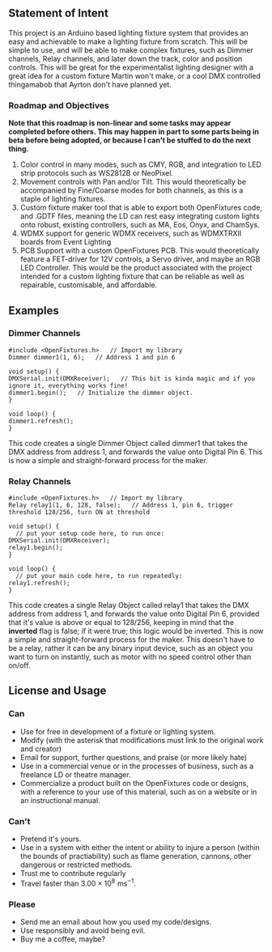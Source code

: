 ## Statement of Intent
This project is an Arduino based lighting fixture system that provides an easy and achievable to make a lighting fixture from scratch. This will be simple to use, and will be able to make complex fixtures, such as Dimmer channels, Relay channels, and later down the track, color and position controls. This will be great for the experimentalist lighting designer with a great idea for a custom fixture Martin won't make, or a cool DMX controlled thingamabob that Ayrton don't have planned yet.

### Roadmap and Objectives
**Note that this roadmap is non-linear and some tasks may appear completed before others. This may happen in part to some parts being in beta before being adopted, or because I can't be stuffed to do the next thing.**
1. Color control in many modes, such as CMY, RGB, and integration to LED strip protocols such as WS2812B or NeoPixel.
2. Movement controls with Pan and/or Tilt. This would theoretically be accompanied by Fine/Coarse modes for both channels, as this is a staple of lighting fixtures.
3. Custom fixture maker tool that is able to export both OpenFixtures code, and .GDTF files, meaning the LD can rest easy integrating custom lights onto robust, existing controllers, such as MA, Eos, Onyx, and ChamSys.
4. WDMX support for generic WDMX receivers, such as WDMXTRXII boards from Event Lighting
5. PCB Support with a custom OpenFixtures PCB. This would theoretically feature a FET-driver for 12V controls, a Servo driver, and maybe an RGB LED Controller. This would be the product associated with the project intended for a custom lighting fixture that can be reliable as well as repairable, customisable, and affordable.

## Examples
### Dimmer Channels
```
#include <OpenFixtures.h>   // Import my library
Dimmer dimmer1(1, 6);   // Address 1 and pin 6

void setup() {
DMXSerial.init(DMXReceiver);   // This bit is kinda magic and if you ignore it, everything works fine!
dimmer1.begin();   // Initialize the dimmer object.
}

void loop() {
dimmer1.refresh();
}
```

This code creates a single Dimmer Object called dimmer1 that takes the DMX address from address 1, and forwards the value onto Digital Pin 6. This is now a simple and straight-forward process for the maker.
### Relay Channels
```
#include <OpenFixtures.h>   // Import my library
Relay relay1(1, 6, 128, false);   // Address 1, pin 6, trigger threshold 128/256, turn ON at threshold

void setup() {
  // put your setup code here, to run once:
DMXSerial.init(DMXReceiver);
relay1.begin();
}

void loop() {
  // put your main code here, to run repeatedly:
relay1.refresh();
}

```

This code creates a single Relay Object called relay1 that takes the DMX address from address 1, and forwards the value onto Digital Pin 6, provided that it's value is above or equal to 128/256, keeping in mind that the **inverted** flag is false; if it were true; this logic would be inverted. This is now a simple and straight-forward process for the maker. This doesn't have to be a relay, rather it can be any binary input device, such as an object you want to turn on instantly, such as motor with no speed control other than on/off.

## License and Usage
### Can
- Use for free in development of a fixture or lighting system.
- Modify (with the asterisk that modifications must link to the original work and creator)
- Email for support, further questions, and praise (or more likely hate)
- Use in a commercial venue or in the processes of business, such as a freelance LD or theatre manager.
- Commercialize a product built on the OpenFixtures code or designs, with a reference to your use of this material, such as on a website or in an instructional manual.
### Can't
- Pretend it's yours.
- Use in a system with either the intent or ability to injure a person (within the bounds of practiability) such as flame generation, cannons, other dangerous or restricted methods.
- Trust me to contribute regularly
- Travel faster than $3.00 \times 10^{8} \,\, \text{ms}^{-1}$.
### Please
- Send me an email about how you used my code/designs.
- Use responsibly and avoid being evil.
- Buy me a coffee, maybe?